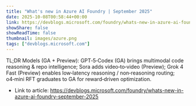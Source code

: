 ```yaml
---
title: "What's new in Azure AI Foundry | September 2025"
date: 2025-10-08T00:58:44+00:00
link: https://devblogs.microsoft.com/foundry/whats-new-in-azure-ai-foundry-september-2025
showShare: false
showReadTime: false
thumbnail: images/azure.png
tags: ["devblogs.microsoft.com"]
---
```

TL;DR Models (GA + Preview): GPT‑5‑Codex (GA) brings multimodal code reasoning & repo intelligence; Sora adds video‑to‑video (Preview); Grok 4 Fast (Preview) enables low‑latency reasoning / non‑reasoning routing; o4‑mini RFT graduates to GA for reward‑driven optimization.

- Link to article: https://devblogs.microsoft.com/foundry/whats-new-in-azure-ai-foundry-september-2025